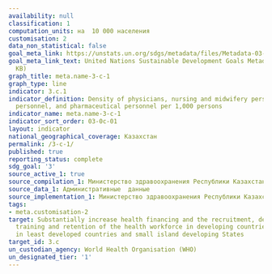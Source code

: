 ```yaml
---
availability: null
classification: 1
computation_units: на  10 000 населения
customisation: 2
data_non_statistical: false
goal_meta_link: https://unstats.un.org/sdgs/metadata/files/Metadata-03-0C-01.pdf
goal_meta_link_text: United Nations Sustainable Development Goals Metadata (PDF 207
  KB)
graph_title: meta.name-3-c-1
graph_type: line
indicator: 3.c.1
indicator_definition: Density of physicians, nursing and midwifery personnel, dentistry
  personnel, and pharmaceutical personnel per 1,000 persons
indicator_name: meta.name-3-c-1
indicator_sort_order: 03-0c-01
layout: indicator
national_geographical_coverage: Казахстан
permalink: /3-c-1/
published: true
reporting_status: complete
sdg_goal: '3'
source_active_1: true
source_compilation_1: Министерство здравоохранения Республики Казахстан
source_data_1: Административные  данные
source_implementation_1: Министерство здравоохранения Республики Казахстан
tags:
- meta.customisation-2
target: Substantially increase health financing and the recruitment, development,
  training and retention of the health workforce in developing countries, especially
  in least developed countries and small island developing States
target_id: 3.c
un_custodian_agency: World Health Organisation (WHO)
un_designated_tier: '1'
---
```

